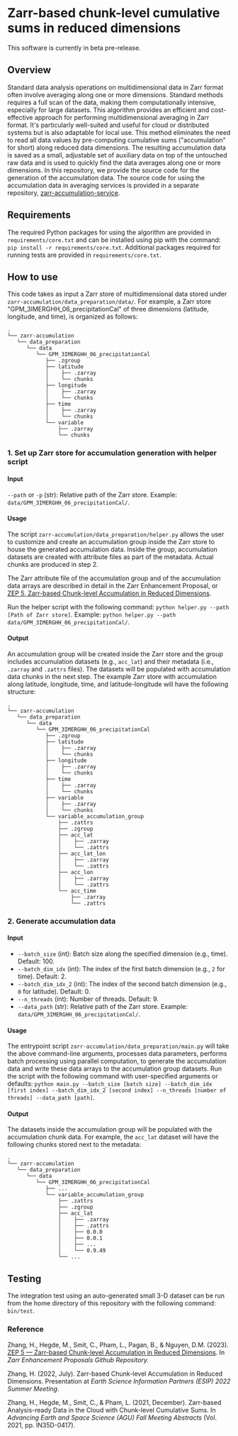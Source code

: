 # Zarr-based chunk-level cumulative sums in reduced dimensions

This software is currently in beta pre-release.

## Overview <br>
Standard data analysis operations on multidimensional data in Zarr format often involve averaging along one or more dimensions. Standard methods requires a full scan of the data, making them computationally intensive, especially for large datasets. This algorithm provides an efficient and cost-effective approach for performing multidimensional averaging in Zarr format. It's particularly well-suited and useful for cloud or distributed systems but is also adaptable for local use. This method eliminates the need to read all data values by pre-computing cumulative sums ("accumulation" for short) along reduced data dimensions. The resulting accumulation data is saved as a small, adjustable set of auxiliary data on top of the untouched raw data and is used to quickly find the data averages along one or more dimensions. In this repository, we provide the source code for the generation of the accumulation data. The source code for using the accumulation data in averaging services is provided in a separate repository, [zarr-accumulation-service](https://github.com/nasa/zarr-accumulation-service). 


## Requirements <br>
The required Python packages for using the algorithm are provided in `requirements/core.txt` and can be installed using pip with the command: `pip install -r requirements/core.txt`. Additional packages required for running tests are provided in `requirements/core.txt`.


## How to use <br>

This code takes as input a Zarr store of multidimensional data stored under `zarr-accumulation/data_preparation/data/`. For example, a Zarr store "GPM_3IMERGHH_06_precipitationCal" of three dimensions (latitude, longitude, and time), is organized as follows:
```
.
└── zarr-accumulation
   └── data_preparation
      └── data
         └── GPM_3IMERGHH_06_precipitationCal
            ├── .zgroup
            ├── latitude
            │    ├── .zarray
            │    └── chunks
            ├── longitude
            │    ├── .zarray
            │    └── chunks
            ├── time
            │    ├── .zarray
            │    └── chunks
            └── variable
                ├── .zarray
                └── chunks
```

### 1. Set up Zarr store for accumulation generation with helper script
#### Input
`--path` or `-p` (str): Relative path of the Zarr store. Example: `data/GPM_3IMERGHH_06_precipitationCal/`.

#### Usage
The script `zarr-accumulation/data_preparation/helper.py` allows the user to customize and create an accumulation group inside the Zarr store to house the generated accumulation data. Inside the group, accumulation datasets are created with attribute files as part of the metadata. Actual chunks are produced in step 2. 

The Zarr attribute file of the accumulation group and of the accumulation data arrays are described in detail in the Zarr Enhancement Proposal, or [ZEP 5, Zarr-based Chunk-level Accumulation in Reduced Dimensions](https://github.com/zarr-developers/zeps/blob/main/draft/ZEP0005.md). 

Run the helper script with the following command: `python helper.py --path [Path of Zarr store]`. Example: `python helper.py --path data/GPM_3IMERGHH_06_precipitationCal/`.

#### Output 
An accumulation group will be created inside the Zarr store and the group includes accumulation datasets (e.g., `acc_lat`) and their metadata (i.e., `.zarray` and `.zattrs` files). The datasets will be populated with accumulation data chunks in the next step. The example Zarr store with accumulation along latitude, longitude, time, and latitude-longitude will have the following structure: 
```
.
└── zarr-accumulation
   └── data_preparation
      └── data
         └── GPM_3IMERGHH_06_precipitationCal
            ├── .zgroup
            ├── latitude
            │    ├── .zarray
            │    └── chunks
            ├── longitude
            │    ├── .zarray
            │    └── chunks
            ├── time
            │    ├── .zarray
            │    └── chunks
            ├── variable
            │    ├── .zarray
            │    └── chunks
            └── variable_accumulation_group
                ├── .zattrs
                ├── .zgroup
                ├── acc_lat
                │    ├── .zarray
                │    └── .zattrs
                ├── acc_lat_lon
                │    ├── .zarray
                │    └── .zattrs
                ├── acc_lon
                │    ├── .zarray
                │    └── .zattrs
                └── acc_time
                    ├── .zarray
                    └── .zattrs
```

### 2. Generate accumulation data
#### Input
- `--batch_size` (int): Batch size along the specified dimension (e.g., time). Default: 100.
- `--batch_dim_idx` (int): The index of the first batch dimension (e.g., `2` for time). Default: 2. 
- `--batch_dim_idx_2` (int): The index of the second batch dimension (e.g., `0` for latitude). Default: 0. 
- `--n_threads` (int): Number of threads. Default: 9. 
- `--data_path` (str): Relative path of the Zarr store. Example: `data/GPM_3IMERGHH_06_precipitationCal/`.

#### Usage 
The entrypoint script `zarr-accumulation/data_preparation/main.py` will take the above command-line arguments, processes data parameters, performs batch processing using parallel computation, to generate the accumulation data and write these data arrays to the accumulation group datasets. Run the script with the following command with user-specified arguments or defaults: `python main.py --batch_size [batch size] --batch_dim_idx [first index] --batch_dim_idx_2 [second index] --n_threads [number of threads] --data_path [path]`.

#### Output 
The datasets inside the accumulation group will be populated with the accumulation chunk data. For example, the `acc_lat` dataset will have the following chunks stored next to the metadata:
```
.
└── zarr-accumulation
   └── data_preparation
      └── data
         └── GPM_3IMERGHH_06_precipitationCal
            ├── ...
            └── variable_accumulation_group
                ├── .zattrs
                ├── .zgroup
                ├── acc_lat
                │    ├── .zarray
                │    ├── .zattrs
                │    ├── 0.0.0
                │    ├── 0.0.1
                │    ├── ...
                │    └── 0.9.49
                └── ...
```

## Testing <br>
The integration test using an auto-generated small 3-D dataset can be run from the home directory of this repository with the following command: `bin/test`. 

### Reference
Zhang, H., Hegde, M., Smit, C., Pham, L., Pagan, B., & Nguyen, D.M. (2023). [ZEP 5 — Zarr-based Chunk-level Accumulation in Reduced Dimensions](https://github.com/zarr-developers/zeps/blob/main/draft/ZEP0005.md). In <i>Zarr Enhancement Proposals Github Repository.</i>

Zhang, H. (2022, July). Zarr-based Chunk-level Accumulation in Reduced Dimensions. Presentation at <i>Earth Science Information Partners (ESIP) 2022 Summer Meeting</i>.

Zhang, H., Hegde, M., Smit, C., & Pham, L. (2021, December). Zarr-based Analysis-ready Data in the Cloud with Chunk-level Cumulative Sums. In <i>Advancing Earth and Space Science (AGU) Fall Meeting Abstracts</i> (Vol. 2021, pp. IN35D-0417).

